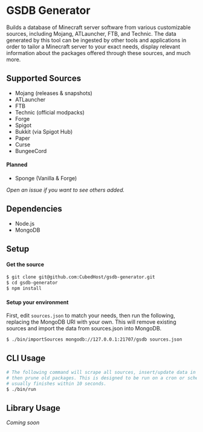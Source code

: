 # GSDB Generator
Builds a database of Minecraft server software from various customizable sources, including Mojang, ATLauncher, FTB, and Technic. The data generated by this tool can be ingested by other tools and applications in order to tailor a Minecraft server to your exact needs, display relevant information about the packages offered through these sources, and much more.

## Supported Sources
- Mojang (releases & snapshots)
- ATLauncher
- FTB
- Technic (official modpacks)
- Forge
- Spigot
- Bukkit (via Spigot Hub)
- Paper
- Curse
- BungeeCord

#### Planned
- Sponge (Vanilla & Forge)

_Open an issue if you want to see others added._

## Dependencies
- Node.js
- MongoDB

## Setup
#### Get the source
```bash
$ git clone git@github.com:CubedHost/gsdb-generator.git
$ cd gsdb-generator
$ npm install
```

#### Setup your environment
First, edit `sources.json` to match your needs, then run the following, replacing the MongoDB URI with your own. This will remove existing sources and import the data from sources.json into MongoDB.
```bash
$ ./bin/importSources mongodb://127.0.0.1:21707/gsdb sources.json
```

## CLI Usage
```bash
# The following command will scrape all sources, insert/update data in MongoDB,
# then prune old packages. This is designed to be run on a cron or schedule and
# usually finishes within 10 seconds.
$ ./bin/run
```

## Library Usage
_Coming soon_
